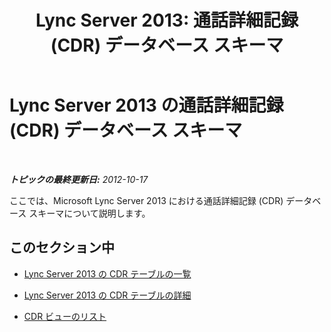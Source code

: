 ﻿---
title: 'Lync Server 2013: 通話詳細記録 (CDR) データベース スキーマ'
TOCTitle: 通話詳細記録 (CDR) データベース スキーマ
ms:assetid: 754642cd-051a-47da-bb08-27800dae39d1
ms:mtpsurl: https://technet.microsoft.com/ja-jp/library/Gg398570(v=OCS.15)
ms:contentKeyID: 48272549
ms.date: 05/19/2016
mtps_version: v=OCS.15
ms.translationtype: HT
---

# Lync Server 2013 の通話詳細記録 (CDR) データベース スキーマ

 

_**トピックの最終更新日:** 2012-10-17_

ここでは、Microsoft Lync Server 2013 における通話詳細記録 (CDR) データベース スキーマについて説明します。

## このセクション中

  - [Lync Server 2013 の CDR テーブルの一覧](lync-server-2013-list-of-cdr-tables.md)

  - [Lync Server 2013 の CDR テーブルの詳細](lync-server-2013-cdr-table-details.md)

  - [CDR ビューのリスト](lync-server-2013-list-of-cdr-views.md)

